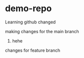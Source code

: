 # demo-repo
Learning github
changed

making changes for the main branch
1. hehe

changes for feature branch
